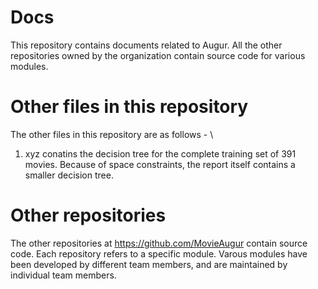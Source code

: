 Docs
====

This repository contains documents related to Augur. All the other repositories owned by the organization contain source code for various modules. 

Other files in this repository
====
The other files in this repository are as follows - \\
1. xyz conatins the decision tree for the complete training set of 391 movies. Because of space constraints, the report itself contains a smaller decision tree.

Other repositories
====

The other repositories at https://github.com/MovieAugur contain source code. Each repository refers to a specific module. Varous modules have been developed by different team members, and are maintained by individual team members.

